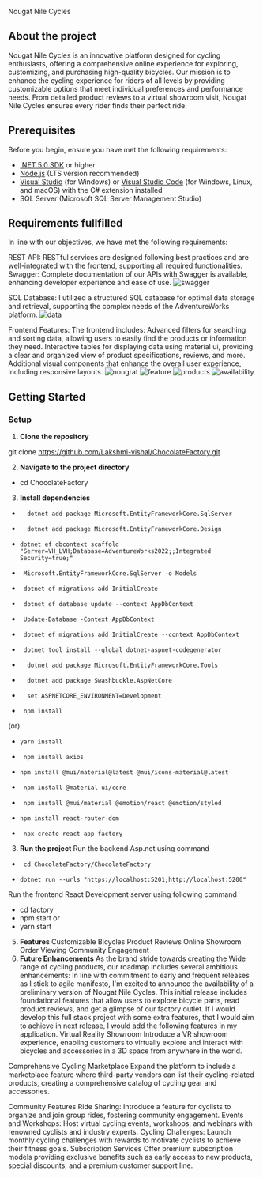 Nougat Nile Cycles
## About the project
Nougat Nile Cycles is an innovative platform designed for cycling enthusiasts, offering a comprehensive online experience for exploring, customizing, and purchasing high-quality bicycles. Our mission is to enhance the cycling experience for riders of all levels by providing
customizable options that meet individual preferences and performance needs. From detailed product reviews to a virtual showroom visit, Nougat Nile Cycles ensures every rider finds their perfect ride.
## Prerequisites

Before you begin, ensure you have met the following requirements:
- [.NET 5.0 SDK](https://dotnet.microsoft.com/download) or higher
- [Node.js](https://nodejs.org/en/) (LTS version recommended)
- [Visual Studio](https://visualstudio.microsoft.com/downloads/) (for Windows) or [Visual Studio Code](https://code.visualstudio.com/) (for Windows, Linux, and macOS) with the C# extension installed
- SQL Server (Microsoft SQL Server Management Studio)
## Requirements fullfilled
In line with our objectives, we have met the following requirements:

REST API:  RESTful services are designed following best practices and are well-integrated with the frontend, supporting all required functionalities.
Swagger: Complete documentation of our APIs with Swagger is available, enhancing developer experience and ease of use.
![swagger](https://github.com/Lakshmi-vishal/ChocolateFactory/assets/84403688/a705a43f-bc63-43fd-bd90-61ad9c169778)

SQL Database: I utilized a structured SQL database for optimal data storage and retrieval, supporting the complex needs of the AdventureWorks platform.
![data](https://github.com/Lakshmi-vishal/ChocolateFactory/assets/84403688/cb0ebcb0-7a66-472e-8a6a-e77045fea9b6)

Frontend Features: The frontend includes:
Advanced filters for searching and sorting data, allowing users to easily find the products or information they need.
Interactive tables for displaying data using material ui, providing a clear and organized view of product specifications, reviews, and more.
Additional visual components that enhance the overall user experience, including responsive layouts.
![nougrat](https://github.com/Lakshmi-vishal/ChocolateFactory/assets/84403688/c420c596-7a7c-4586-946f-03b919676ae7)
![feature](https://github.com/Lakshmi-vishal/ChocolateFactory/assets/84403688/bb910760-4e0b-4bad-ac15-ae6b07586737)
![products](https://github.com/Lakshmi-vishal/ChocolateFactory/assets/84403688/58cf2ada-a704-4066-b4b3-7d692df712fc)
![availability](https://github.com/Lakshmi-vishal/ChocolateFactory/assets/84403688/64b92c3b-c88f-4e41-ab0a-68e03e98c379)

## Getting Started


### Setup

1. **Clone the repository**

git clone https://github.com/Lakshmi-vishal/ChocolateFactory.git

2.  **Navigate to the project directory**


-    cd ChocolateFactory

3.  **Install dependencies**



-       dotnet add package Microsoft.EntityFrameworkCore.SqlServer

-       dotnet add package Microsoft.EntityFrameworkCore.Design

-     dotnet ef dbcontext scaffold "Server=VH_LVH;Database=AdventureWorks2022;;Integrated Security=true;" 

-      Microsoft.EntityFrameworkCore.SqlServer -o Models

-      dotnet ef migrations add InitialCreate

-      dotnet ef database update --context AppDbContext

-      Update-Database -Context AppDbContext

-      dotnet ef migrations add InitialCreate --context AppDbContext

-      dotnet tool install --global dotnet-aspnet-codegenerator

-       dotnet add package Microsoft.EntityFrameworkCore.Tools

-       dotnet add package Swashbuckle.AspNetCore
-       set ASPNETCORE_ENVIRONMENT=Development

-      npm install
(or) 
-     yarn install
-      npm install axios
-     npm install @mui/material@latest @mui/icons-material@latest
-      npm install @material-ui/core
-      npm install @mui/material @emotion/react @emotion/styled
-     npm install react-router-dom
-      npx create-react-app factory


3.  **Run the project**
Run the backend Asp.net using command
-      cd ChocolateFactory/ChocolateFactory
 -     dotnet run --urls "https://localhost:5201;http://localhost:5200"
Run the frontend React Development server using following command
-   cd factory 
-   npm start
or
-   yarn start
5.  **Features**
Customizable Bicycles
Product Reviews
Online Showroom
Order Viewing
Community Engagement
4.  **Future Enhancements**
As the brand stride towards creating the Wide range of cycling products, our roadmap includes several ambitious enhancements:
In line with  commitment to early and frequent releases as I stick to agile manifesto, I'm excited to announce the availability of a preliminary version of Nougat Nile Cycles. This initial release includes foundational features that allow users to explore bicycle parts, read product reviews, and get a glimpse of our factory outlet.
 If I would develop this full stack project with some extra features, that I would aim to achieve in next release, I would add the following features in my application.
Virtual Reality Showroom
Introduce a VR showroom experience, enabling customers to virtually explore and interact with  bicycles and accessories in a 3D space from anywhere in the world.

Comprehensive Cycling Marketplace
Expand the platform to include a marketplace feature where third-party vendors can list their cycling-related products, creating a comprehensive catalog of cycling gear and accessories.

Community Features
Ride Sharing: Introduce a feature for cyclists to organize and join group rides, fostering community engagement.
Events and Workshops: Host virtual cycling events, workshops, and webinars with renowned cyclists and industry experts.
Cycling Challenges: Launch monthly cycling challenges with rewards to motivate cyclists to achieve their fitness goals.
Subscription Services
Offer premium subscription models providing exclusive benefits such as early access to new products, special discounts, and a premium customer support line.

